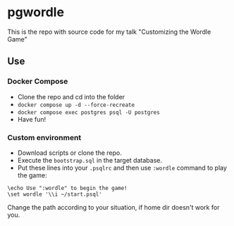 # pgwordle

This is the repo with source code for my talk "Customizing the Wordle Game"

## Use

### Docker Compose
* Clone the repo and cd into the folder
* `docker compose up -d --force-recreate`
* `docker compose exec postgres psql -U postgres`
* Have fun!

### Custom environment
* Download scripts or clone the repo.
* Execute the `bootstrap.sql` in the target database.
* Put these lines into your `.psqlrc` and then use `:wordle` command to play the game:

```
\echo Use ":wordle" to begin the game!
\set wordle '\\i ~/start.psql'
```

Change the path according to your situation, if home dir doesn't work for you.
